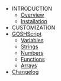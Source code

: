 * INTRODUCTION
  * [Overview](README.md)
  * [Installation](INSTALLATION.md)
* CUSTOMIZATION
* [GOSHScript](goshscript/GOSHSCRIPT.md)
  * [Variables](goshscript/VARIABLES.md)
  * [Strings](goshscript/STRINGS.md)
  * [Numbers](goshscript/NUMBERS.md)
  * [Functions](goshscript/FUNCTIONS.md)
  * [Arrays](goshscript/ARRAYS.md)
* [Changelog](CHANGELOG.md)